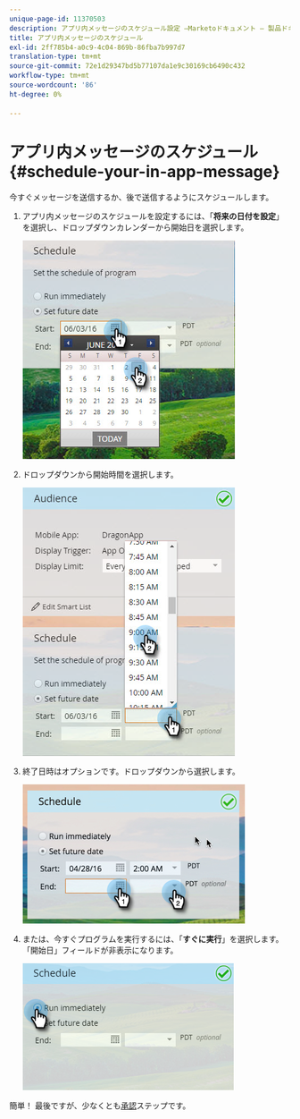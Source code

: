 ```yaml
---
unique-page-id: 11370503
description: アプリ内メッセージのスケジュール設定 —Marketoドキュメント — 製品ドキュメント
title: アプリ内メッセージのスケジュール
exl-id: 2ff785b4-a0c9-4c04-869b-86fba7b997d7
translation-type: tm+mt
source-git-commit: 72e1d29347bd5b77107da1e9c30169cb6490c432
workflow-type: tm+mt
source-wordcount: '86'
ht-degree: 0%

---
```


# アプリ内メッセージのスケジュール{#schedule-your-in-app-message}

今すぐメッセージを送信するか、後で送信するようにスケジュールします。

1. アプリ内メッセージのスケジュールを設定するには、「**将来の日付を設定**」を選択し、ドロップダウンカレンダーから開始日を選択します。

   ![](assets/schedule-your-in-app-message-1.png)

1. ドロップダウンから開始時間を選択します。

   ![](assets/schedule-your-in-app-message-2.png)

1. 終了日時はオプションです。ドロップダウンから選択します。

   ![](assets/schedule-your-in-app-message-3.png)

1. または、今すぐプログラムを実行するには、「**すぐに実行**」を選択します。 「開始日」フィールドが非表示になります。

   ![](assets/schedule-your-in-app-message-4.png)

簡単！ 最後ですが、少なくとも[承認](/help/marketo/product-docs/mobile-marketing/in-app-messages/sending-your-in-app-message/approve-your-in-app-message.md)ステップです。
